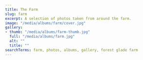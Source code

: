 ```yaml
---
title: The Farm
slug: farm
excerpt: A selection of photos taken from around the farm.
image: "/media/albums/farm/cover.jpg"
gallery:
- thumb: "/media/albums/farm-thumb.jpg"
  full: "/media/albums/farm.jpg"
  alt: ""
  title: ""
searchTerms: farm, photos, albums, gallery, forest glade farm
---
```

